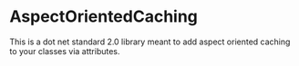 # AspectOrientedCaching
This is a dot net standard 2.0 library meant to add aspect oriented caching to your classes via attributes.
